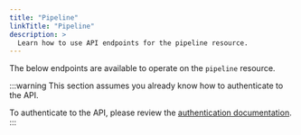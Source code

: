 ```yaml
---
title: "Pipeline"
linkTitle: "Pipeline"
description: >
  Learn how to use API endpoints for the pipeline resource.
---
```


The below endpoints are available to operate on the `pipeline` resource.

:::warning
This section assumes you already know how to authenticate to the API.

To authenticate to the API, please review the [authentication documentation](/docs/reference/api/authentication.md).
:::
